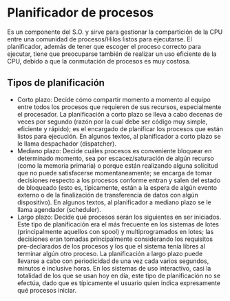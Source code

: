 # Planificador de procesos

Es un componente del S.O. y sirve para gestionar la compartición de la CPU entre una comunidad de procesos/Hilos listos para ejecutarse. El planificador, además de tener que escoger el proceso correcto para ejecutar, tiene que preocuparse también de realizar un uso eficiente de la CPU, debido a que la conmutación de procesos es muy costosa.

## Tipos de planificación

* Corto plazo: Decide cómo compartir momento a momento al equipo entre todos los procesos que requieren de sus recursos, especialmente el procesador. La planificación a corto plazo se lleva a cabo decenas de veces por segundo (razón por la cual debe ser código muy simple, eficiente y rápido); es el encargado de planificar los procesos que están listos para ejecución.
En algunos textos, al planificador a corto plazo se le llama despachador (dispatcher).
* Mediano plazo: Decide cuáles procesos es conveniente bloquear en determinado momento, sea por escacez/saturación de algún recurso (como la memoria primaria) o porque están realizando alguna solicitud que no puede satisfacerse momentaneamente; se encarga de tomar decisiones respecto a los procesos conforme entran y salen del estado de bloqueado (esto es, típicamente, están a la espera de algún evento externo o de la finalización de transferencia de datos con algún dispositivo).
En algunos textos, al planificador a mediano plazo se le llama agendador (scheduler). 
* Largo plazo: Decide qué procesos serán los siguientes en ser iniciados. Este tipo de planificación era el más frecuente en los sistemas de lotes (principalmente aquellos con spool) y multiprogramados en lotes; las decisiones eran tomadas principalmente considerando los requisitos pre-declarados de los procesos y los que el sistema tenía libres al terminar algún otro proceso. La planificación a largo plazo puede llevarse a cabo con periodicidad de una vez cada varios segundos, minutos e inclusive horas.
En los sistemas de uso interactivo, casi la totalidad de los que se usan hoy en día, este tipo de planificación no se efectúa, dado que es típicamente el usuario quien indica expresamente qué procesos iniciar.
